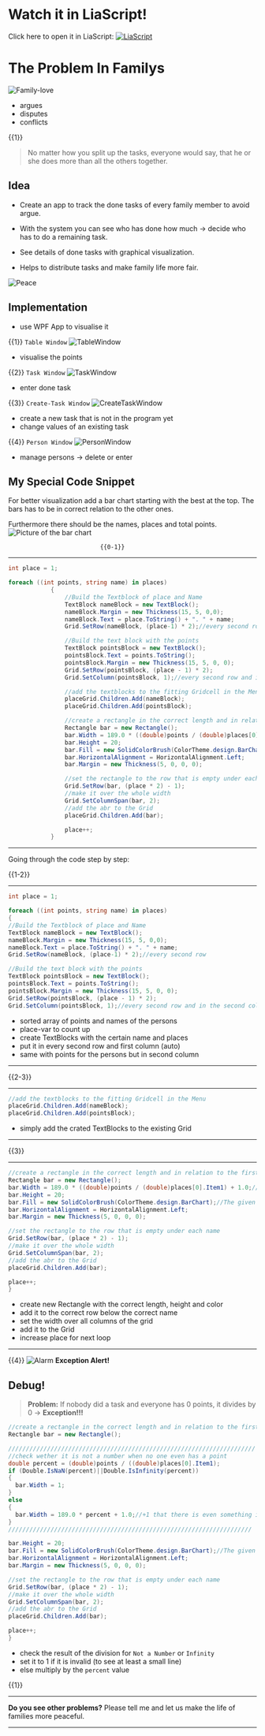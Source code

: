 <!--
author:   Florian Schierz

email:    florischierz@gmail.com

logo: https://upload.wikimedia.org/wikipedia/commons/2/2a/Corporate_Woman_Giving_a_PowerPoint_Presentation.svg

version:  0.0.1

language: de

narrator: Deutsch Female

import: https://github.com/liascript/CodeRunner

comment:  Es wird gezeigt, wie typische bekannte Präsentationselemente auch
          mithilfe von LiaScript genutzt werden können.

tags:     LiaScript, PowerPoint, Tutorial

-->
# Watch it in LiaScript!

Click here to open it in LiaScript:
[![LiaScript](https://raw.githubusercontent.com/LiaScript/LiaScript/master/badges/course.svg)](https://liascript.github.io/course/?https://github.com/Florian2501/Vortrag-Code-Snippet/blob/master/CodeSnippetPresentation.md)

# The Problem In Familys


![Family-love](https://cdnext.funpot.net/bild/funpot0000250003/39/Pingu-Streit.gif)

- argues
- disputes
- conflicts

{{1}}
>No matter how you split up the tasks, everyone would say, that he or she does more than all the others together.

## Idea
- Create an app to track the done tasks of every family member to avoid argue.

- With the system you can see who has done how much -> decide who has to do a remaining task.

- See details of done tasks with graphical visualization.

- Helps to distribute tasks and make family life more fair.

![Peace](https://media.tenor.com/images/923df43fb015bd6c375fb7c7b7d5f293/tenor.gif)
## Implementation
- use WPF App to visualise it

{{1}}
`Table Window`
![TableWindow](./Tabelle.PNG)

- visualise the points


{{2}}
`Task Window`
![TaskWindow](./NewTask.png)

- enter done task


{{3}}
`Create-Task Window`
![CreateTaskWindow](./CreateTask.png)

- create a new task that is not in the program yet
- change values of an existing task


{{4}}
`Person Window`
![PersonWindow](./Persons.png)

- manage persons -> delete or enter


## My Special Code Snippet

For better visualization add a bar chart starting with the best at the top. The bars has to be in correct relation to the other ones.

Furthermore there should be the names, places and total points.
![Picture of the bar chart](./BarChart.png)



                              {{0-1}}
********************************************************************************

```csharp        Snippet
int place = 1;

foreach ((int points, string name) in places)
            {
                //Build the Textblock of place and Name
                TextBlock nameBlock = new TextBlock();
                nameBlock.Margin = new Thickness(15, 5, 0,0);
                nameBlock.Text = place.ToString() + ". " + name;
                Grid.SetRow(nameBlock, (place-1) * 2);//every second row

                //Build the text block with the points
                TextBlock pointsBlock = new TextBlock();
                pointsBlock.Text = points.ToString();
                pointsBlock.Margin = new Thickness(15, 5, 0, 0);
                Grid.SetRow(pointsBlock, (place - 1) * 2);
                Grid.SetColumn(pointsBlock, 1);//every second row and in the second column

                //add the textblocks to the fitting Gridcell in the Menu
                placeGrid.Children.Add(nameBlock);
                placeGrid.Children.Add(pointsBlock);

                //create a rectangle in the correct length and in relation to the first place -> will be always the whole line (190)
                Rectangle bar = new Rectangle();
                bar.Width = 189.0 * ((double)points / (double)places[0].Item1) + 1.0;//+1 that there is even something if the points are 0
                bar.Height = 20;
                bar.Fill = new SolidColorBrush(ColorTheme.design.BarChart);//The given color for the bar chart
                bar.HorizontalAlignment = HorizontalAlignment.Left;
                bar.Margin = new Thickness(5, 0, 0, 0);

                //set the rectangle to the row that is empty under each name
                Grid.SetRow(bar, (place * 2) - 1);
                //make it over the whole width
                Grid.SetColumnSpan(bar, 2);
                //add the abr to the Grid
                placeGrid.Children.Add(bar);

                place++;
            }
```

********************************************************************************


Going through the code step by step:

{{1-2}}
********************************************************************************

```csharp        Part 1
int place = 1;

foreach ((int points, string name) in places)
{
//Build the Textblock of place and Name
TextBlock nameBlock = new TextBlock();
nameBlock.Margin = new Thickness(15, 5, 0,0);
nameBlock.Text = place.ToString() + ". " + name;
Grid.SetRow(nameBlock, (place-1) * 2);//every second row

//Build the text block with the points
TextBlock pointsBlock = new TextBlock();
pointsBlock.Text = points.ToString();
pointsBlock.Margin = new Thickness(15, 5, 0, 0);
Grid.SetRow(pointsBlock, (place - 1) * 2);
Grid.SetColumn(pointsBlock, 1);//every second row and in the second column

```

- sorted array of points and names of the persons
- place-var to count up
- create TextBlocks with the certain name and places
- put it in every second row and first column (auto)
- same with points for the persons but in second column
********************************************************************************

{{2-3}}
********************************************************************************

```csharp        Part 2
//add the textblocks to the fitting Gridcell in the Menu
placeGrid.Children.Add(nameBlock);
placeGrid.Children.Add(pointsBlock);
```

- simply add the crated TextBlocks to the existing Grid
********************************************************************************

{{3}}
********************************************************************************

```csharp        Part 3
//create a rectangle in the correct length and in relation to the first place -> will be always the whole line (190)
Rectangle bar = new Rectangle();
bar.Width = 189.0 * ((double)points / (double)places[0].Item1) + 1.0;//+1 that there is even something if the points are 0
bar.Height = 20;
bar.Fill = new SolidColorBrush(ColorTheme.design.BarChart);//The given color for the bar chart
bar.HorizontalAlignment = HorizontalAlignment.Left;
bar.Margin = new Thickness(5, 0, 0, 0);

//set the rectangle to the row that is empty under each name
Grid.SetRow(bar, (place * 2) - 1);
//make it over the whole width
Grid.SetColumnSpan(bar, 2);
//add the abr to the Grid
placeGrid.Children.Add(bar);

place++;
}
```

- create new Rectangle with the correct length, height and color
- add it to the correct row below the correct name
- set the width over all columns of the grid
- add it to the Grid
- increase place for next loop
********************************************************************************
{{4}}
![Alarm](https://media3.giphy.com/media/eImrJKnOmuBDmqXNUj/giphy.gif)
**Exception Alert!**

## Debug!
>**Problem:**  If nobody did a task and everyone has 0 points, it divides by 0 -> **Exception!!!**

```csharp        Part 3
//create a rectangle in the correct length and in relation to the first place -> will be always the whole line (190)
Rectangle bar = new Rectangle();

//////////////////////////////////////////////////////////////////////
//check wether it is not a number when no one even has a point
double percent = (double)points / ((double)places[0].Item1);
if (Double.IsNaN(percent)||Double.IsInfinity(percent))
{
  bar.Width = 1;
}
else
{
  bar.Width = 189.0 * percent + 1.0;//+1 that there is even something if the points are 0
}
/////////////////////////////////////////////////////////////////////

bar.Height = 20;
bar.Fill = new SolidColorBrush(ColorTheme.design.BarChart);//The given color for the bar chart
bar.HorizontalAlignment = HorizontalAlignment.Left;
bar.Margin = new Thickness(5, 0, 0, 0);

//set the rectangle to the row that is empty under each name
Grid.SetRow(bar, (place * 2) - 1);
//make it over the whole width
Grid.SetColumnSpan(bar, 2);
//add the abr to the Grid
placeGrid.Children.Add(bar);

place++;
}
```
- check the result of the division for `Not a Number` or `Infinity`
- set it to 1 if it is invalid (to see at least a small line)
- else multiply by the `percent` value


{{1}}
********************************************************************************
**Do you see other problems?**
Please tell me and let us make the life of families more peaceful.
********************************************************************************
